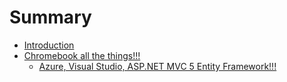 # Summary

* [Introduction](README.md)
* [Chromebook all the things!!!](Chromebook_summary.md)
	* [Azure, Visual Studio, ASP.NET MVC 5 Entity Framework!!!](Chromebook.md)
